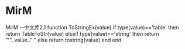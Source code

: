 # MirM
MirM
--中文库2.1
function ToStringEx(value)
    if type(value)=='table' then
       return TableToStr(value)
    elseif type(value)=='string' then
        return "\'"..value.."\'"
    else
       return tostring(value)
    end
end

